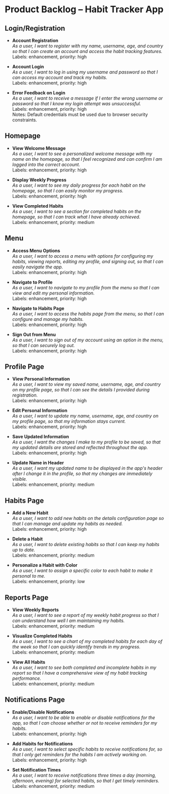 # Product Backlog – Habit Tracker App

## Login/Registration
- **Account Registration**  
  _As a user, I want to register with my name, username, age, and country so that I can create an account and access the habit tracking features._  
  Labels: enhancement, priority: high

- **Account Login**  
  _As a user, I want to log in using my username and password so that I can access my account and track my habits._  
  Labels: enhancement, priority: high

- **Error Feedback on Login**  
  _As a user, I want to receive a message if I enter the wrong username or password so that I know my login attempt was unsuccessful._  
  Labels: enhancement, priority: high  
  Notes: Default credentials must be used due to browser security constraints.

## Homepage
- **View Welcome Message**  
  _As a user, I want to see a personalized welcome message with my name on the homepage, so that I feel recognized and can confirm I am logged into the correct account._  
  Labels: enhancement, priority: high

- **Display Weekly Progress**  
  _As a user, I want to see my daily progress for each habit on the homepage, so that I can easily monitor my progress._  
  Labels: enhancement, priority: high

- **View Completed Habits**  
  _As a user, I want to see a section for completed habits on the homepage, so that I can track what I have already achieved._  
  Labels: enhancement, priority: medium

## Menu
- **Access Menu Options**  
  _As a user, I want to access a menu with options for configuring my habits, viewing reports, editing my profile, and signing out, so that I can easily navigate the app._  
  Labels: enhancement, priority: high

- **Navigate to Profile**  
  _As a user, I want to navigate to my profile from the menu so that I can view and edit my personal information._  
  Labels: enhancement, priority: high

- **Navigate to Habits Page**  
  _As a user, I want to access the habits page from the menu, so that I can configure and manage my habits._  
  Labels: enhancement, priority: high

- **Sign Out from Menu**  
  _As a user, I want to sign out of my account using an option in the menu, so that I can securely log out._  
  Labels: enhancement, priority: high

## Profile Page
- **View Personal Information**  
  _As a user, I want to view my saved name, username, age, and country on my profile page, so that I can see the details I provided during registration._  
  Labels: enhancement, priority: high

- **Edit Personal Information**  
  _As a user, I want to update my name, username, age, and country on my profile page, so that my information stays current._  
  Labels: enhancement, priority: high

- **Save Updated Information**  
  _As a user, I want the changes I make to my profile to be saved, so that my updated details are stored and reflected throughout the app._  
  Labels: enhancement, priority: high

- **Update Name in Header**  
  _As a user, I want my updated name to be displayed in the app's header after I change it in the profile, so that my changes are immediately visible._  
  Labels: enhancement, priority: medium

## Habits Page
- **Add a New Habit**  
  _As a user, I want to add new habits on the details configuration page so that I can manage and update my habits as needed._  
  Labels: enhancement, priority: high

- **Delete a Habit**  
  _As a user, I want to delete existing habits so that I can keep my habits up to date._  
  Labels: enhancement, priority: medium

- **Personalize a Habit with Color**  
  _As a user, I want to assign a specific color to each habit to make it personal to me._  
  Labels: enhancement, priority: low

## Reports Page
- **View Weekly Reports**  
  _As a user, I want to see a report of my weekly habit progress so that I can understand how well I am maintaining my habits._  
  Labels: enhancement, priority: medium

- **Visualize Completed Habits**  
  _As a user, I want to see a chart of my completed habits for each day of the week so that I can quickly identify trends in my progress._  
  Labels: enhancement, priority: medium

- **View All Habits**  
  _As a user, I want to see both completed and incomplete habits in my report so that I have a comprehensive view of my habit tracking performance._  
  Labels: enhancement, priority: medium

## Notifications Page
- **Enable/Disable Notifications**  
  _As a user, I want to be able to enable or disable notifications for the app, so that I can choose whether or not to receive reminders for my habits._  
  Labels: enhancement, priority: high

- **Add Habits for Notifications**  
  _As a user, I want to select specific habits to receive notifications for, so that I only get reminders for the habits I am actively working on._  
  Labels: enhancement, priority: high

- **Set Notification Times**  
  _As a user, I want to receive notifications three times a day (morning, afternoon, evening) for selected habits, so that I get timely reminders._  
  Labels: enhancement, priority: medium
